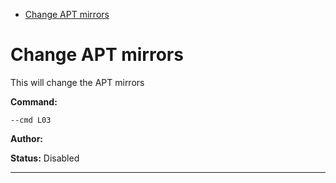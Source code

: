 - [Change APT mirrors](#l03)

<a id="l03" style="display:none;"></a>
# Change APT mirrors
This will change the APT mirrors

**Command:** 
~~~
--cmd L03
~~~

**Author:** 

**Status:** Disabled



***

